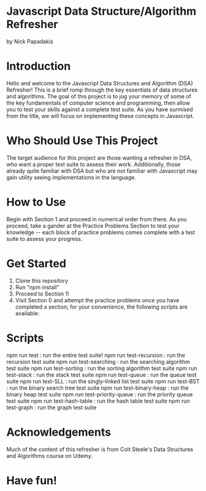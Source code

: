 # Javascript Data Structure/Algorithm Refresher
by Nick Papadakis
# Introduction
Hello and welcome to the Javascript Data Structures and Algorithm (DSA) Refresher! This is a brief romp through the key essentials of data structures and algorithms. The goal of this project is to jog your memory of some of the key fundamentals of computer science and programming, then allow you to test your skills against a complete test suite. As you have surmised from the title, we will focus on implementing these concepts in Javascript.

# Who Should Use This Project
The target audience for this project are those wanting a refresher in DSA, who want a proper test
suite to assess their work. Additionally, those already quite familiar with DSA but who are not
familiar with Javascript may gain utility seeing implementations in the language.
# How to Use
Begin with Section 1 and proceed in numerical order from there. As you proceed, take a gander at the Practice Problems Section to test your knowledge -- each block of practice problems comes complete with a test suite to assess your progress.

# Get Started
1. Clone this repository
2. Run "npm install"
3. Proceed to Section 1!
4. Visit Section 0 and attempt the practice problems once you have completed a section; for your convenience, the following scripts are available:

# Scripts
npm run test : run the entire test suite!
npm run test-recursion : run the recursion test suite
npm run test-searching : run the searching algorithm test suite
npm run test-sorting : run the sorting algorithm test suite
npm run test-stack : run the stack test suite
npm run test-queue : run the queue test suite
npm run test-SLL : run the singly-linked list test suite
npm run test-BST : run the binary search tree test suite
npm run test-binary-heap : run the binary heap test suite
npm run test-priority-queue : run the priority queue test suite
npm run test-hash-table : run the hash table test suite
npm run test-graph : run the graph test suite

# Acknowledgements
Much of the content of this refresher is from Colt Steele's Data Structures and Algorithms course on Udemy.

# Have fun!
